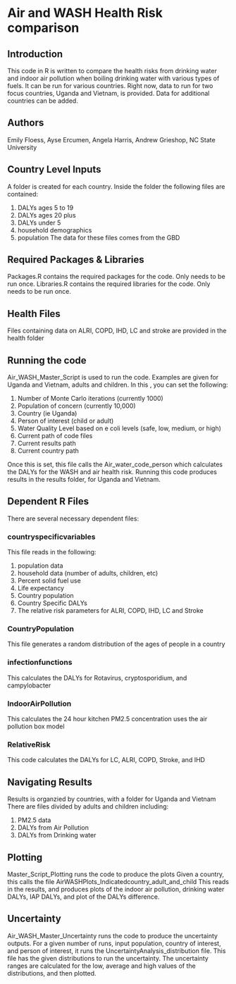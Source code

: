 # Air and WASH Health Risk comparison

## Introduction
This code in R is written to compare the health risks from drinking water and indoor air pollution when boiling drinking water with various types of fuels. It can be run for various countries. Right now, data to run for two focus countries, Uganda and Vietnam, is provided. Data for additional countries can be added.

## Authors
Emily Floess, Ayse Ercumen, Angela Harris, Andrew Grieshop, NC State University
 
## Country Level Inputs
A folder is created for each country.
Inside the folder the following files are contained:
1) DALYs ages 5 to 19
2) DALYs ages 20 plus
3) DALYs under 5
4) household demographics
5) population
The data for these files comes from the GBD

## Required Packages & Libraries
Packages.R contains the required packages for the code. Only needs to be run once.
Libraries.R contains the required libraries for the code. Only needs to be run once.

## Health Files
Files containing data on ALRI, COPD, IHD, LC and stroke are provided in the health folder

## Running the code
Air_WASH_Master_Script is used to run the code. 
Examples are given for Uganda and Vietnam, adults and children.
In this , you can set the following:
1) Number of Monte Carlo iterations (currently 1000)
2) Population of concern (currently 10,000)
3) Country (ie Uganda)
4) Person of interest (child or adult)
5) Water Quality Level based on e coli levels (safe, low, medium, or high)
6) Current path of code files
7) Current results path
8) Current country path

Once this is set, this file calls the Air_water_code_person which calculates the DALYs for the WASH and air health risk. Running this code produces results in the results folder, for Uganda and Vietnam. 

## Dependent R Files
There are several necessary dependent files:
### countryspecificvariables
This file reads in the following:
1) population data
2) household data (number of adults, children, etc)
3) Percent solid fuel use
4) Life expectancy
5) Country population
6) Country Specific DALYs
7) The relative risk parameters for ALRI, COPD, IHD, LC and Stroke

### CountryPopulation
This file generates a random distribution of the ages of people in a country

### infectionfunctions
This calculates the DALYs for Rotavirus, cryptosporidium, and campylobacter

### IndoorAirPollution
This calculates the 24 hour kitchen PM2.5 concentration uses the air pollution box model

### RelativeRisk
This code calculates the DALYs for LC, ALRI, COPD, Stroke, and IHD

## Navigating Results
Results is organzied by countries, with a folder for Uganda and Vietnam
There are files divided by adults and children including:
1) PM2.5 data
2) DALYs from Air Pollution
3) DALYs from Drinking water

## Plotting
Master_Script_Plotting runs the code to produce the plots
Given a country, this calls the file AirWASHPlots_Indicatedcountry_adult_and_child
This reads in the results, and produces plots of the indoor air pollution, drinking water DALYs, IAP DALYs, and plot of the DALYs difference.

## Uncertainty
Air_WASH_Master_Uncertainty runs the code to produce the uncertainty outputs.
For a given number of runs, input population, country of interest, and person of interest, it runs the UncertaintyAnalysis_distribution file. This file has the given distributions to run the uncertainty. The uncertainty ranges are calculated for the low, average and high values of the distributions, and then plotted.



